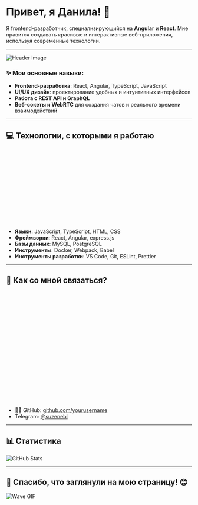 # Привет, я Данила! 👋

Я frontend-разработчик, специализирующийся на **Angular** и **React**. Мне нравится создавать красивые и интерактивные веб-приложения, используя современные технологии.

---

![Header Image](https://i.giphy.com/VTtANKl0beDFQRLDTh.webp)

### ✨ **Мои основные навыки**:
- **Frontend-разработка**: React, Angular, TypeScript, JavaScript
- **UI/UX дизайн**: проектирование удобных и интуитивных интерфейсов
- **Работа с REST API и GraphQL**
- **Веб-сокеты и WebRTC** для создания чатов и реального времени взаимодействий

---

## 💻 Технологии, с которыми я работаю

<div style="width: auto; height: 200px; background-image: url('https://i.giphy.com/l2Sq72gPlwox4o2n6.webp'); background-size: cover; background-position: center -60px;"></div>

- **Языки**: JavaScript, TypeScript, HTML, CSS
- **Фреймворки**: React, Angular, express.js
- **Базы данных**: MySQL, PostgreSQL
- **Инструменты**: Docker, Webpack, Babel
- **Инструменты разработки**: VS Code, Git, ESLint, Prettier

---

## 🌱 Как со мной связаться?

<div style="width: auto; height: 300px; background-image: url('https://i.giphy.com/JKvxJN5d9L1HOfjZ6r.webp'); background-size: cover; background-position: center -130px;">
</div>

- 🧑‍💻 GitHub: [github.com/yourusername](https://github.com/Danik-Off)
- Telegram: [@suzenebl](https://t.me/suzenebl)
---

## 📊 Статистика

![GitHub Stats](https://github-readme-stats.vercel.app/api?username=yourusername&show_icons=true&theme=radical)

---

## 🎉 Спасибо, что заглянули на мою страницу! 😊

![Wave GIF](https://media3.giphy.com/media/xUPGcEliCc7bETyfO8/giphy.gif?cid=6c09b952axx3xeamo47frqi14esdykj08gjo6lwkv0eut6g0&ep=v1_internal_gif_by_id&rid=giphy.gif&ct=g)
